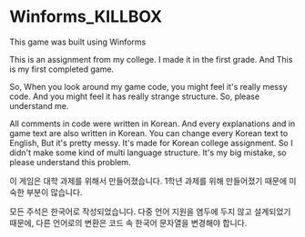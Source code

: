 # Winforms_KILLBOX
This game was built using Winforms

This is an assignment from my college. I made it in the first grade.
And This is my first completed game.

So, When you look around my game code, you might feel it's really messy code.
And you might feel it has really strange structure.
So, please understand me.

All comments in code were written in Korean.
And every explanations and in game text are also written in Korean.
You can change every Korean text to English, But it's pretty messy.
It's made for Korean college assignment.
So I didn't make some kind of multi language structure.
It's my big mistake, so please understand this problem.


이 게임은 대학 과제를 위해서 만들어졌습니다.
1학년 과제를 위해 만들어졌기 때문에 미숙한 부분이 많습니다.

모든 주석은 한국어로 작성되었습니다.
다중 언어 지원을 염두에 두지 않고 설계되었기 때문에,
다른 언어로의 변환은 코드 속 한국어 문자열을 변경해야 합니다.
